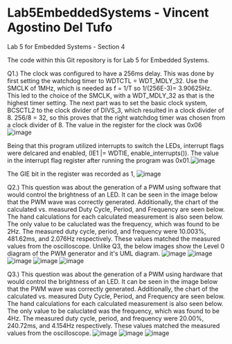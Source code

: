 # Lab5EmbeddedSystems - Vincent Agostino Del Tufo
Lab 5 for Embedded Systems - Section 4

The code within this Git repository is for Lab 5 for Embedded Systems.

Q1.) 
The clock was configured to have a 256ms delay. This was done by first setting the watchdog timer to WDTCTL = WDT_MDLY_32. Use the SMCLK of 1MHz, which is needed as f = 1/T so 1/(256E-3)= 3.90625Hz. This led to the choice of the SMCLK, with a WDT_MDLY_32 as that is the highest timer setting. The next part was to set the basic clock system, BCSCTL2 to the clock divider of DIVS_3, which resulted in a clock divider of 8. 256/8 = 32, so this proves that the right watchdog timer was chosen from a clock divider of 8. The value in the register for the clock was 0x06![image](https://user-images.githubusercontent.com/60796502/141367344-6ba1358e-c868-4807-9bc7-1a7f04b85387.png)


Being that this program utilized interrupts to switch the LEDs, interrupt flags were delcared and enabled, (IE1 |= WDTIE, enable_interrupts()). The value in the interrupt flag register after running the program was 0x01.![image](https://user-images.githubusercontent.com/60796502/141367888-ebd45a86-5219-4d2a-8451-369423f9c891.png)


The GIE bit in the register was recorded as 1, ![image](https://user-images.githubusercontent.com/60796502/141368327-5f2dadad-f4e3-4040-af9a-7e87c6ff0e91.png)


Q2.) This question was about the generation of a PWM using software that would control the brightness of an LED. It can be seen in the image below that the PWM wave was correctly generated. Additionally, the chart of the calculated vs. measured Duty Cycle, Period, and Frequency are seen below. The hand calculations for each calculated measurement is also seen below. The only value to be caluclated was the frequency, which was found to be 2Hz. The measured duty cycle, period, and frequency were 10.003%, 481.62ms, and 2.076Hz respectively. These values matched the measured values from the oscilloscope. Unlike Q3, the below images show the Level 0 diagram of the PWM generator and it's UML diagram. 
![image](https://user-images.githubusercontent.com/60796502/141378426-2b21294e-8944-47f4-8be0-b46c7948aa6f.png)
![image](https://user-images.githubusercontent.com/60796502/141378582-84e45432-ce16-4265-afe2-d6c32fbabb90.png)
![image](https://user-images.githubusercontent.com/60796502/141378630-0980f559-9b10-4ce7-89c7-74007965f774.png)
![image](https://user-images.githubusercontent.com/60796502/141378662-584fc0ee-5312-4c4e-adac-5ce332ee6812.png)
![image](https://user-images.githubusercontent.com/60796502/141378675-e7edaa29-6762-4e09-95b7-3ac798297681.png)



Q3.) This question was about the generation of a PWM using hardware that would control the brightness of an LED. It can be seen in the image below that the PWM wave was correctly generated. Additionally, the chart of the calculated vs. measured Duty Cycle, Period, and Frequency are seen below. The hand calculations for each calculated measurement is also seen below. The only value to be caluclated was the frequency, which was found to be 4Hz. The measured duty cycle, period, and frequency were 20.00%, 240.72ms, and 4.154Hz respectively. These values matched the measured values from the oscilloscope.
![image](https://user-images.githubusercontent.com/60796502/141378695-502fa30e-3431-4fda-9229-fc9d820c61e2.png)
![image](https://user-images.githubusercontent.com/60796502/141378833-47ae4fb4-f6b7-40d2-95c3-7e7d927c6d26.png)
![image](https://user-images.githubusercontent.com/60796502/141378711-90996359-6d4b-4779-bbae-3ec2373cf823.png)



